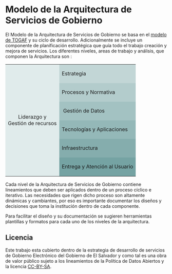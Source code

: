 
# Modelo de la Arquitectura de Servicios de Gobierno

El Modelo de la Arquitectura de Servicios de Gobierno se basa en el [modelo de TOGAF](https://es.wikipedia.org/wiki/TOGAF) y su ciclo de desarrollo. Adicionalmente se incluye un componente de planificación estratégica que guía todo el trabajo creación y mejora de servicios.  Los diferentes niveles, areas de trabajo y análisis, que componen la Arquitectura son :

<table boder="1">
<tbody>
<tr><td rowspan="6" style="text-align:center;vertical-align:middle;" bgcolor="#e0ebeb">
  Liderazgo y <br/>Gestión de recursos</td><td bgcolor="#c2d6d6">
<p>Estrategia</p>
</td></tr>
<tr><td bgcolor="#b3cccc">
<p>Procesos y Normativa</p>
</td></tr>
<tr><td bgcolor="#a3c2c2">
<p>&nbsp;Gesti&oacute;n de Datos</p>
</td></tr><tr><td bgcolor="#94b8b8">
<p>Tecnolog&iacute;as y Aplicaciones</p>
</td></tr><tr><td bgcolor="#85adad">
<p>Infraestructura</p>
</td></tr><tr><td bgcolor="#75a3a3">
<p>Entrega y Atención al Usuario</p>
</td></tr></tbody>
</table>


Cada nivel de la Arquitectura de Servicios de Gobierno  contiene lineamientos que deben ser aplicados dentro de un proceso cíclico e iterativo. Las necesidades que rigen dicho proceso son altamente dinámicas y cambiantes, por eso es importante documentar los diseños y decisiones que toma la institución dentro de cada componente.

Para facilitar el diseño y su documentación se sugieren herramientas plantillas y formatos para cada uno de los niveles de la arquitectura.

## Licencia

Este trabajo esta cubierto dentro de la estrategia de desarrollo de servicios de Gobierno Electrónico del Gobierno de El Salvador y como tal es una obra de valor público sujeto a los lineamientos de la Política de Datos Abiertos y la licencia [CC-BY-SA](https://creativecommons.org/licenses/by-sa/3.0/deed.es).  
